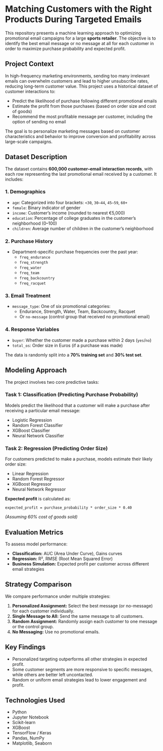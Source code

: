 # Matching Customers with the Right Products During Targeted Emails

This repository presents a machine learning approach to optimizing promotional email campaigns for a large **sports retailer**. The objective is to identify the best email message or no message at all for each customer in order to maximize purchase probability and expected profit.

## Project Context

In high-frequency marketing environments, sending too many irrelevant emails can overwhelm customers and lead to higher unsubscribe rates, reducing long-term customer value. This project uses a historical dataset of customer interactions to:

- Predict the likelihood of purchase following different promotional emails
- Estimate the profit from those purchases (based on order size and cost of goods)
- Recommend the most profitable message per customer, including the option of sending no email

The goal is to personalize marketing messages based on customer characteristics and behavior to improve conversion and profitability across large-scale campaigns.

## Dataset Description

The dataset contains **600,000 customer–email interaction records**, with each row representing the last promotional email received by a customer. It includes:

### 1. Demographics
- `age`: Categorized into four brackets: `<30`, `30–44`, `45–59`, `60+`
- `female`: Binary indicator of gender
- `income`: Customer’s income (rounded to nearest €5,000)
- `education`: Percentage of college graduates in the customer’s neighborhood (0–100)
- `children`: Average number of children in the customer’s neighborhood

### 2. Purchase History
- Department-specific purchase frequencies over the past year:
  - `freq_endurance`
  - `freq_strength`
  - `freq_water`
  - `freq_team`
  - `freq_backcountry`
  - `freq_racquet`

### 3. Email Treatment
- `message_type`: One of six promotional categories:
  - Endurance, Strength, Water, Team, Backcountry, Racquet
  - Or `no-message` (control group that received no promotional email)

### 4. Response Variables
- `buyer`: Whether the customer made a purchase within 2 days (`yes`/`no`)
- `total_os`: Order size in Euros (if a purchase was made)

The data is randomly split into a **70% training set** and **30% test set**.

## Modeling Approach

The project involves two core predictive tasks:

### Task 1: Classification (Predicting Purchase Probability)
Models predict the likelihood that a customer will make a purchase after receiving a particular email message:

- Logistic Regression
- Random Forest Classifier
- XGBoost Classifier
- Neural Network Classifier

### Task 2: Regression (Predicting Order Size)
For customers predicted to make a purchase, models estimate their likely order size:

- Linear Regression
- Random Forest Regressor
- XGBoost Regressor
- Neural Network Regressor

**Expected profit** is calculated as:

```
expected_profit = purchase_probability * order_size * 0.40
```

*(Assuming 60% cost of goods sold)*

## Evaluation Metrics

To assess model performance:

- **Classification:** AUC (Area Under Curve), Gains curves
- **Regression:** R², RMSE (Root Mean Squared Error)
- **Business Simulation:** Expected profit per customer across different email strategies

## Strategy Comparison

We compare performance under multiple strategies:

1. **Personalized Assignment:** Select the best message (or no-message) for each customer individually.
2. **Single Message to All:** Send the same message to all customers.
3. **Random Assignment:** Randomly assign each customer to one message or the control group.
4. **No Messaging:** Use no promotional emails.

## Key Findings

- Personalized targeting outperforms all other strategies in expected profit.
- Some customer segments are more responsive to specific messages, while others are better left uncontacted.
- Random or uniform email strategies lead to lower engagement and profit.


## Technologies Used

- Python
- Jupyter Notebook
- Scikit-learn
- XGBoost
- TensorFlow / Keras
- Pandas, NumPy
- Matplotlib, Seaborn


